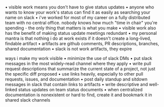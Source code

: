 • visible work means you don't have to give status updates
• anyone who wants to know your work's status can find it as easily as searching your name on slack
• i've worked for most of my career on a fully distributed team with no central office. nobody knows how much "time in chair" you're spending - the only thing that matters is what you make
• visible work also has the benefit of making status update meetings redundant
• my personal mantra is that nothing i do at work exists if it doesn't create a long-lived, findable artifact
• artifacts are github comments, PR descriptions, branches, shared documentation
• slack is not work artifacts, they expire

ways i make my work visible
• minimize the use of slack DMs
• put slack messages in the most widely-read channel where they apply
• write pull request descriptions that summarize the current state of a project, not just the specific diff proposed
• use links heavily, especially to other pull requests, issues, and documentation
• post daily standup and sitdown messages in slack that contain links to artifacts
• write descriptive and well-linked status updates on team status documents
• when centralized documentation is nonexistent or hard to find, create it and bookmark it in shared slack channels
